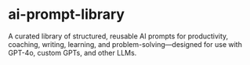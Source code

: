 # ai-prompt-library
A curated library of structured, reusable AI prompts for productivity, coaching, writing, learning, and problem-solving—designed for use with GPT-4o, custom GPTs, and other LLMs.

